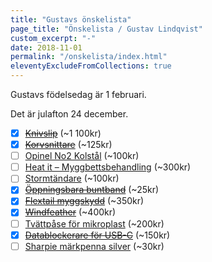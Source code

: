 ```yaml
---
title: "Gustavs önskelista"
page_title: "Önskelista / Gustav Lindqvist"
custom_excerpt: "-"
date: 2018-11-01
permalink: "/onskelista/index.html"
eleventyExcludeFromCollections: true
---
```


<p class="lead">Gustavs födelsedag är <time class="timeago" datetime="2025-02-01T00:00:00.000+01:00" title="2025-02-01">1 februari</time>.</p>
<p class="lead">Det är julafton <time class="timeago" datetime="2024-12-24T00:00:00.000+01:00" title="2024-12-24">24 december</time>.</p>

* [x] [~~Knivslip~~](https://www.knivbutik.se/product/spyderco-sharpmaker/) (~1 100kr)
* [x] [~~Korvsnittare~~](https://www.smartasaker.se/sv/korvsnittare) (~125kr)
* [ ] [Opinel No2 Kolstål](https://scandinavianoutdoor.se/opinel/utrustning/knivar-och-verktyg/fasta-knivar-och-fallknivar/opinel-model-2/) (~100kr)
* [ ] [Heat it – Myggbettsbehandling](https://www.apotekhjartat.se/produkt/heat-it-mot-insektsbett-android/) (~300kr)
* [ ] [Stormtändare](https://corax-store.se/sv/clawgear/clawgear-mkii-storm-pocket-lighter.html) (~100kr)
* [x] [~~Öppningsbara buntband~~](https://www.smartasaker.se/sv/oppningsbara-buntband-20-pack) (~25kr)
* [x] [~~Flextail myggskydd~~](https://www.flextail.com/products/light-repel?variant=43108221550839) (~350kr)
* [x] [~~Windfeather~~](https://hfshop.se/ultralatt/windfeater) (~400kr)
* [ ] [Tvättpåse för mikroplast](https://www.scoutshop.se/tvattpase-stoppa-mikroplast) (~200kr)
* [x] [~~Datablockerare för USB-C~~](https://www.dustinhome.se/product/5011339897/usb-c-data-blocker-adapter) (~150kr)
* [ ] [Sharpie märkpenna silver](https://www.clasohlson.com/se/Sharpie-Fine-Point-Metallic-Permanent-Marker-markpenna-1,4-mm/p/44-9014-9) (~30kr)
